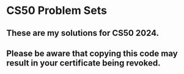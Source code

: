 # CS50 Problem Sets

## These are my solutions for CS50 2024.
## Please be aware that copying this code may result in your certificate being revoked.
